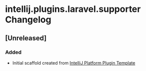 <!-- Keep a Changelog guide -> https://keepachangelog.com -->

# intellij.plugins.laravel.supporter Changelog

## [Unreleased]
### Added
- Initial scaffold created from [IntelliJ Platform Plugin Template](https://github.com/JetBrains/intellij-platform-plugin-template)
